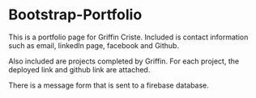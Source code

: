 # Bootstrap-Portfolio

This is a portfolio page for Griffin Criste.  Included is contact information such as email, linkedIn page, facebook and Github.

Also included are projects completed by Griffin. For each project, the deployed link and github link are attached.

There is a message form that is sent to a firebase database.

